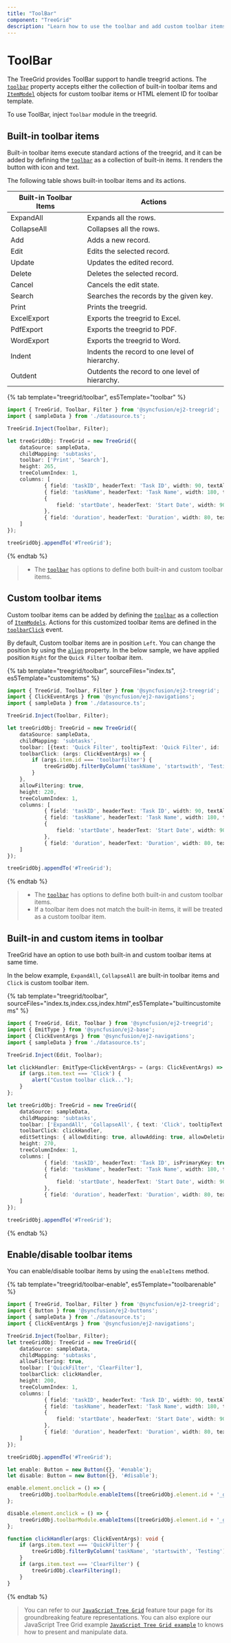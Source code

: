 ```yaml
---
title: "ToolBar"
component: "TreeGrid"
description: "Learn how to use the toolbar and add custom toolbar items in the Essential JS 2 TreeGrid control."
---
```


# ToolBar

The TreeGrid provides ToolBar support to handle treegrid actions. The [`toolbar`](../api/treegrid/#toolbar)
property accepts either the collection of built-in toolbar items and [`ItemModel`](../api/toolbar/#item) objects for custom toolbar items or
HTML element ID for toolbar template.

To use ToolBar, inject `Toolbar` module in the treegrid.

## Built-in toolbar items

Built-in toolbar items execute standard actions of the treegrid, and it can be added by defining the [`toolbar`](../api/treegrid/#toolbar)
as a collection of built-in items. It renders the button with icon and text.

The following table shows built-in toolbar items and its actions.

| Built-in Toolbar Items | Actions |
|------------------------|---------|
| ExpandAll | Expands all the rows.|
| CollapseAll | Collapses all the rows.|
| Add | Adds a new record.|
| Edit | Edits the selected record.|
| Update | Updates the edited record.|
| Delete | Deletes the selected record.|
| Cancel | Cancels the edit state.|
| Search | Searches the records by the given key.|
| Print | Prints the treegrid.|
| ExcelExport | Exports the treegrid to Excel.|
| PdfExport | Exports the treegrid to PDF.|
| WordExport | Exports the treegrid to Word.|
| Indent | Indents the record to one level of hierarchy.|
| Outdent | Outdents the record to one level of hierarchy.|

{% tab template="treegrid/toolbar", es5Template="toolbar" %}

```typescript
import { TreeGrid, Toolbar, Filter } from '@syncfusion/ej2-treegrid';
import { sampleData } from './datasource.ts';

TreeGrid.Inject(Toolbar, Filter);

let treeGridObj: TreeGrid = new TreeGrid({
    dataSource: sampleData,
    childMapping: 'subtasks',
    toolbar: ['Print', 'Search'],
    height: 265,
    treeColumnIndex: 1,
    columns: [
            { field: 'taskID', headerText: 'Task ID', width: 90, textAlign: 'Right' },
            { field: 'taskName', headerText: 'Task Name', width: 180, textAlign: 'Left' },
            {
                field: 'startDate', headerText: 'Start Date', width: 90, textAlign: 'Right', type: 'date', format: 'yMd'
            },
            { field: 'duration', headerText: 'Duration', width: 80, textAlign: 'Right' }
    ]
});

treeGridObj.appendTo('#TreeGrid');

```

{% endtab %}

> * The [`toolbar`](../api/treegrid/#toolbar) has options to define both built-in and custom toolbar items.

## Custom toolbar items

Custom toolbar items can be added by defining the [`toolbar`](../api/treegrid/#toolbar) as a collection of
[`ItemModels`](../api/toolbar/#item).
Actions for this customized toolbar items are defined in the [`toolbarClick`](../api/treegrid/#toolbarclick) event.

By default, Custom toolbar items are in position `Left`. You can change the position by using the [`align`](../api/toolbar/#item) property. In the below sample, we have applied position `Right` for the `Quick Filter` toolbar item.

{% tab template="treegrid/toolbar", sourceFiles="index.ts", es5Template="customitems" %}

```typescript
import { TreeGrid, Toolbar, Filter } from '@syncfusion/ej2-treegrid';
import { ClickEventArgs } from '@syncfusion/ej2-navigations';
import { sampleData } from './datasource.ts';

TreeGrid.Inject(Toolbar, Filter);

let treeGridObj: TreeGrid = new TreeGrid({
    dataSource: sampleData,
    childMapping: 'subtasks',
    toolbar: [{text: 'Quick Filter', tooltipText: 'Quick Filter', id: 'toolbarfilter', align:'Right'}],
    toolbarClick: (args: ClickEventArgs) => {
        if (args.item.id === 'toolbarfilter') {
            treeGridObj.filterByColumn('taskName', 'startswith', 'Testing');
        }
    },
    allowFiltering: true,
    height: 220,
    treeColumnIndex: 1,
    columns: [
            { field: 'taskID', headerText: 'Task ID', width: 90, textAlign: 'Right' },
            { field: 'taskName', headerText: 'Task Name', width: 180, textAlign: 'Left' },
            {
                field: 'startDate', headerText: 'Start Date', width: 90, textAlign: 'Right', type: 'date', format: 'yMd'
            },
            { field: 'duration', headerText: 'Duration', width: 80, textAlign: 'Right' }
    ]
});

treeGridObj.appendTo('#TreeGrid');

```

{% endtab %}

> * The [`toolbar`](../api/treegrid/#toolbar) has options to define both built-in and custom toolbar items.
> * If a toolbar item does not match the built-in items, it will be treated as a custom toolbar item.

## Built-in and custom items in toolbar

TreeGrid have an option to use both built-in and custom toolbar items at same time.

In the below example, `ExpandAll`, `CollapseAll` are built-in toolbar items and `Click` is custom toolbar item.

{% tab template="treegrid/toolbar", sourceFiles="index.ts,index.css,index.html",es5Template="builtincustomitems" %}

```typescript
import { TreeGrid, Edit, Toolbar } from '@syncfusion/ej2-treegrid';
import { EmitType } from '@syncfusion/ej2-base';
import { ClickEventArgs } from '@syncfusion/ej2-navigations';
import { sampleData } from './datasource.ts';

TreeGrid.Inject(Edit, Toolbar);

let clickHandler: EmitType<ClickEventArgs> = (args: ClickEventArgs) => {
    if (args.item.text === 'Click') {
        alert("Custom toolbar click...");
    }
};

let treeGridObj: TreeGrid = new TreeGrid({
    dataSource: sampleData,
    childMapping: 'subtasks',
    toolbar: ['ExpandAll', 'CollapseAll', { text: 'Click', tooltipText: 'Click', prefixIcon: 'e-time', id: 'Click' }],
    toolbarClick: clickHandler,
    editSettings: { allowEditing: true, allowAdding: true, allowDeleting: true },
    height: 270,
    treeColumnIndex: 1,
    columns: [
            { field: 'taskID', headerText: 'Task ID', isPrimaryKey: true, width: 90, textAlign: 'Right' },
            { field: 'taskName', headerText: 'Task Name', width: 180, textAlign: 'Left' },
            {
                field: 'startDate', headerText: 'Start Date', width: 90, textAlign: 'Right', type: 'date', format: 'yMd'
            },
            { field: 'duration', headerText: 'Duration', width: 80, textAlign: 'Right' }
    ]
});

treeGridObj.appendTo('#TreeGrid');

```

{% endtab %}

<!-- Custom toolbar

Custom toolbar is used to customize the whole toolbar. It can be added by defining `toolbarTemplate` as an HTML element ID.
Actions for this toolbar template items are defined in the [`toolbarClick`](../api/treegrid/#toolbarclick) event.

{% tab template="treegrid/toolbar-template", sourceFiles="index.ts,index.css,index.html", es5Template="customtoolbar" %}

```typescript
import { TreeGrid, Toolbar, Filter } from '@syncfusion/ej2-treegrid';
import { EmitType } from '@syncfusion/ej2-base';
import { sampleData } from './datasource.ts';
import { ClickEventArgs } from '@syncfusion/ej2-navigations';

TreeGrid.Inject(Toolbar, Filter);

let clickHandler: EmitType<ClickEventArgs> = (args: ClickEventArgs) => {
    var target: Element = (<HTMLElement>args.originalEvent.target).closest('.e-toolbar-item');
    if (args.item.id === 'toolbarfilter') {
        treeGridObj.filterByColumn('taskName', 'startswith', 'Testing');
    }
};

let treeGridObj: TreeGrid = new TreeGrid({
    dataSource: sampleData,
    childMapping: 'subtasks',
    allowFiltering: true,
    toolbarTemplate: '#toolbar-template',
    toolbarClick: clickHandler,
    height: 270,
    treeColumnIndex: 1,
    columns: [
            { field: 'taskID', headerText: 'Task ID', width: 90, textAlign: 'Right' },
            { field: 'taskName', headerText: 'Task Name', width: 180, textAlign: 'Left' },
            {
                field: 'startDate', headerText: 'Start Date', width: 90, textAlign: 'Right', type: 'date', format: 'yMd'
            },
            { field: 'duration', headerText: 'Duration', width: 80, textAlign: 'Right' }
    ]
});

treeGridObj.appendTo('#TreeGrid');

```

{% endtab %} -->

## Enable/disable toolbar items

You can enable/disable toolbar items by using the `enableItems` method.

{% tab template="treegrid/toolbar-enable", es5Template="toolbarenable" %}

```typescript
import { TreeGrid, Toolbar, Filter } from '@syncfusion/ej2-treegrid';
import { Button } from '@syncfusion/ej2-buttons';
import { sampleData } from './datasource.ts';
import { ClickEventArgs } from '@syncfusion/ej2-navigations';

TreeGrid.Inject(Toolbar, Filter);
let treeGridObj: TreeGrid = new TreeGrid({
    dataSource: sampleData,
    childMapping: 'subtasks',
    allowFiltering: true,
    toolbar: ['QuickFilter', 'ClearFilter'],
    toolbarClick: clickHandler,
    height: 200,
    treeColumnIndex: 1,
    columns: [
            { field: 'taskID', headerText: 'Task ID', width: 90, textAlign: 'Right' },
            { field: 'taskName', headerText: 'Task Name', width: 180, textAlign: 'Left' },
            {
                field: 'startDate', headerText: 'Start Date', width: 90, textAlign: 'Right', type: 'date', format: 'yMd'
            },
            { field: 'duration', headerText: 'Duration', width: 80, textAlign: 'Right' }
    ]
});

treeGridObj.appendTo('#TreeGrid');

let enable: Button = new Button({}, '#enable');
let disable: Button = new Button({}, '#disable');

enable.element.onclick = () => {
    treeGridObj.toolbarModule.enableItems([treeGridObj.element.id + '_gridcontrol_QuickFilter', treeGridObj.element.id + '_gridcontrol_ClearFilter'], true);// enable toolbar items.
};

disable.element.onclick = () => {
    treeGridObj.toolbarModule.enableItems([treeGridObj.element.id + '_gridcontrol_QuickFilter', treeGridObj.element.id + '_gridcontrol_ClearFilter'], false);// disable toolbar items.
};

function clickHandler(args: ClickEventArgs): void {
    if (args.item.text === 'QuickFilter') {
        treeGridObj.filterByColumn('taskName', 'startswith', 'Testing');
    }
    if (args.item.text === 'ClearFilter') {
        treeGridObj.clearFiltering();
    }
}

```

{% endtab %}

> You can refer to our [`JavaScript Tree Grid`](https://www.syncfusion.com/javascript-ui-controls/js-tree-grid) feature tour page for its groundbreaking feature representations. You can also explore our JavaScript Tree Grid example [`JavaScript Tree Grid example`](https://ej2.syncfusion.com/demos/#/material/tree-grid/treegrid-overview.html) to knows how to present and manipulate data.
